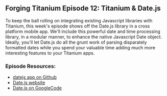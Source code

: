## Forging Titanium Episode 12: Titanium & Date.js

To keep the ball rolling on integrating existing Javascript libraries with Titanium, this week's episode shows off the Date.js library in a cross platform mobile app. We'll include this powerful date and time processing library, in a modular manner, to enhance the native Javascript Date object. Ideally, you'll let Date.js do all the grunt work of parsing disparately formatted dates while you spend your valuable time adding much more interesting features to your Titanium apps. 

### Episode Resources:

* [datejs app on Github](https://github.com/appcelerator-developer-relations/Forging-Titanium/tree/master/ep-012/datejs)
* [Date.js website](http://www.datejs.com/)
* [Date.js on GoogleCode](http://code.google.com/p/datejs/)
